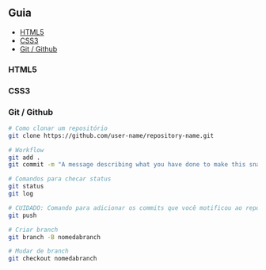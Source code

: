 ## Guia

- [HTML5](html5)
- [CSS3](css3)
- [Git / Github](git-/-github)

### HTML5

### CSS3

### Git / Github

```bash
# Como clonar um repositório
git clone https://github.com/user-name/repository-name.git

# Workflow
git add .
git commit -m "A message describing what you have done to make this snapshot different"

# Comandos para checar status
git status
git log

# CUIDADO: Comando para adicionar os commits que você motificou ao repositório
git push

# Criar branch
git branch -B nomedabranch

# Mudar de branch
git checkout nomedabranch
```